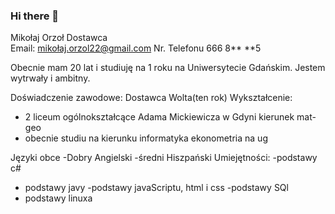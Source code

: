 ### Hi there 👋

<!--
**mikolaj997/mikolaj997** is a ✨ _special_ ✨ repository because its `README.md` (this file) appears on your GitHub profile.

Here are some ideas to get you started:

- 🔭 I’m currently working on ...
- 🌱 I’m currently learning ...
- 👯 I’m looking to collaborate on ...
- 🤔 I’m looking for help with ...
- 💬 Ask me about ...
- 📫 How to reach me: ...
- 😄 Pronouns: ...
- ⚡ Fun fact: ...
-->
Mikołaj Orzoł
Dostawca    								 
Email: mikołaj.orzol22@gmail.com
Nr. Telefonu 666 8** **5

Obecnie mam 20 lat i studiuję na 1 roku na Uniwersytecie Gdańskim. Jestem wytrwały i ambitny.

Doświadczenie zawodowe:
Dostawca Wolta(ten rok)
Wykształcenie:
- 2 liceum ogólnokształcące Adama Mickiewicza w Gdyni kierunek mat-geo
- obecnie studiu na kierunku informatyka ekonometria na ug

Języki obce
-Dobry Angielski
-średni Hiszpański
Umiejętności:
-podstawy c#
- podstawy javy
-podstawy javaScriptu, html i css
-podstawy SQl
- podstawy linuxa

